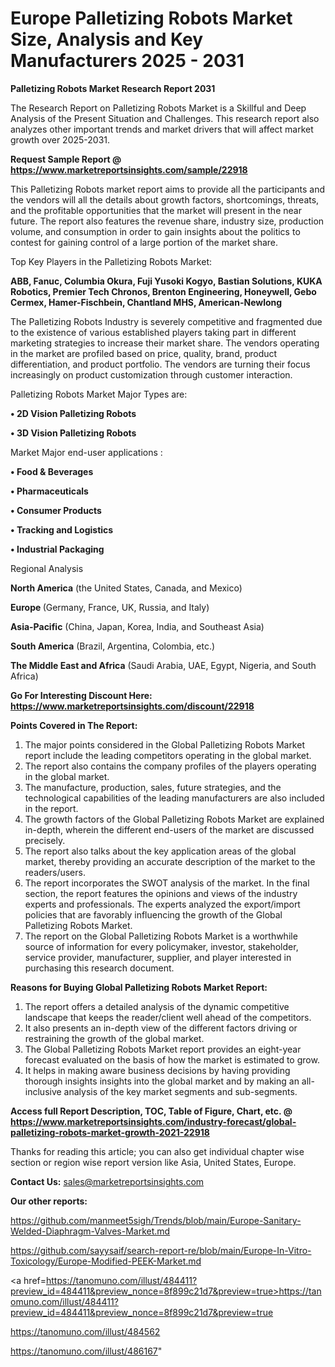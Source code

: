 # Europe Palletizing Robots Market Size, Analysis and Key Manufacturers 2025 - 2031

<strong>Palletizing Robots Market Research Report 2031</strong>

The Research Report on Palletizing Robots Market is a Skillful and Deep Analysis of the Present Situation and Challenges. This research report also analyzes other important trends and market drivers that will affect market growth over 2025-2031.

<strong>Request Sample Report @ <a href=https://www.marketreportsinsights.com/sample/22918>https://www.marketreportsinsights.com/sample/22918</a></strong>

This Palletizing Robots market report aims to provide all the participants and the vendors will all the details about growth factors, shortcomings, threats, and the profitable opportunities that the market will present in the near future. The report also features the revenue share, industry size, production volume, and consumption in order to gain insights about the politics to contest for gaining control of a large portion of the market share.

Top Key Players in the Palletizing Robots Market:

<strong>ABB, Fanuc, Columbia Okura, Fuji Yusoki Kogyo, Bastian Solutions, KUKA Robotics, Premier Tech Chronos, Brenton Engineering, Honeywell, Gebo Cermex, Hamer-Fischbein, Chantland MHS, American-Newlong</strong>

The Palletizing Robots Industry is severely competitive and fragmented due to the existence of various established players taking part in different marketing strategies to increase their market share. The vendors operating in the market are profiled based on price, quality, brand, product differentiation, and product portfolio. The vendors are turning their focus increasingly on product customization through customer interaction.

Palletizing Robots Market Major Types are:

<strong>• 2D Vision Palletizing Robots

• 3D Vision Palletizing Robots</strong>

Market Major end-user applications :

<strong>• Food & Beverages

• Pharmaceuticals

• Consumer Products

• Tracking and Logistics

• Industrial Packaging</strong>

Regional Analysis

</u><strong><b>North America</b></strong> (the United States, Canada, and Mexico)

<strong><b>Europe </b></strong>(Germany, France, UK, Russia, and Italy)

<strong><b>Asia-Pacific</b></strong> (China, Japan, Korea, India, and Southeast Asia)

<strong><b>South America</b></strong> (Brazil, Argentina, Colombia, etc.)

<strong><b>The Middle East and Africa</b></strong> (Saudi Arabia, UAE, Egypt, Nigeria, and South Africa)

<strong>Go For Interesting Discount Here: <a href=https://www.marketreportsinsights.com/discount/22918>https://www.marketreportsinsights.com/discount/22918</a></strong>

<strong>Points Covered in The Report:</strong>
<ol>
  <li>The major points considered in the Global Palletizing Robots Market report include the leading competitors operating in the global market.</li>
  <li>The report also contains the company profiles of the players operating in the global market.</li>
  <li>The manufacture, production, sales, future strategies, and the technological capabilities of the leading manufacturers are also included in the report.</li>
  <li>The growth factors of the Global Palletizing Robots Market are explained in-depth, wherein the different end-users of the market are discussed precisely.</li>
  <li>The report also talks about the key application areas of the global market, thereby providing an accurate description of the market to the readers/users.</li>
  <li>The report incorporates the SWOT analysis of the market. In the final section, the report features the opinions and views of the industry experts and professionals. The experts analyzed the export/import policies that are favorably influencing the growth of the Global Palletizing Robots Market.</li>
  <li>The report on the Global Palletizing Robots Market is a worthwhile source of information for every policymaker, investor, stakeholder, service provider, manufacturer, supplier, and player interested in purchasing this research document.</li>
</ol>
<strong>Reasons for Buying Global Palletizing Robots Market Report:</strong>

<ol>
  <li>The report offers a detailed analysis of the dynamic competitive landscape that keeps the reader/client well ahead of the competitors.</li>
  <li>It also presents an in-depth view of the different factors driving or restraining the growth of the global market.</li>
  <li>The Global Palletizing Robots Market report provides an eight-year forecast evaluated on the basis of how the market is estimated to grow.</li>
  <li>It helps in making aware business decisions by having providing thorough insights insights into the global market and by making an all-inclusive analysis of the key market segments and sub-segments.</li>
</ol>
<strong>Access full Report Description, TOC, Table of Figure, Chart, etc. @ <a href=https://www.marketreportsinsights.com/industry-forecast/global-palletizing-robots-market-growth-2021-22918>https://www.marketreportsinsights.com/industry-forecast/global-palletizing-robots-market-growth-2021-22918</a></strong>


Thanks for reading this article; you can also get individual chapter wise section or region wise report version like Asia, United States, Europe.

<strong>Contact Us:</strong>
sales@marketreportsinsights.com

<strong>Our other reports:</strong>

<a href=https://github.com/manmeet5sigh/Trends/blob/main/Europe-Sanitary-Welded-Diaphragm-Valves-Market.md>https://github.com/manmeet5sigh/Trends/blob/main/Europe-Sanitary-Welded-Diaphragm-Valves-Market.md</a>

<a href=https://github.com/sayysaif/search-report-re/blob/main/Europe-In-Vitro-Toxicology/Europe-Modified-PEEK-Market.md>https://github.com/sayysaif/search-report-re/blob/main/Europe-In-Vitro-Toxicology/Europe-Modified-PEEK-Market.md</a>

<a href=https://tanomuno.com/illust/484411?preview_id=484411&preview_nonce=8f899c21d7&preview=true>https://tanomuno.com/illust/484411?preview_id=484411&preview_nonce=8f899c21d7&preview=true</a>

<a href=https://tanomuno.com/illust/484562>https://tanomuno.com/illust/484562</a>

<a href=https://tanomuno.com/illust/486167>https://tanomuno.com/illust/486167</a>"
